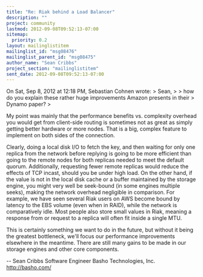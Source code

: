 ```yaml
---
title: "Re: Riak behind a Load Balancer"
description: ""
project: community
lastmod: 2012-09-08T09:52:13-07:00
sitemap:
  priority: 0.2
layout: mailinglistitem
mailinglist_id: "msg08476"
mailinglist_parent_id: "msg08475"
author_name: "Sean Cribbs"
project_section: "mailinglistitem"
sent_date: 2012-09-08T09:52:13-07:00
---
```



On Sat, Sep 8, 2012 at 12:18 PM, Sebastian Cohnen
 wrote:
&gt; Sean,
&gt;
&gt; how do you explain these rather huge improvements Amazon presents in their 
&gt; Dynamo paper?
&gt;

My point was mainly that the performance benefits vs. complexity
overhead you would get from client-side routing is sometimes not as
great as simply getting better hardware or more nodes. That is a big,
complex feature to implement on both sides of the connection.

Clearly, doing a local disk I/O to fetch the key, and then waiting for
only one replica from the network before replying is going to be more
efficient than going to the remote nodes for both replicas needed to
meet the default quorum. Additionally, requesting fewer remote
replicas would reduce the effects of TCP incast, should you be under
high load. On the other hand, if the value is not in the local disk
cache or a buffer maintained by the storage engine, you might very
well be seek-bound (in some engines multiple seeks), making the
network overhead negligible in comparison. For example, we have seen
several Riak users on AWS become bound by latency to the EBS volume
(even when in RAID), while the network is comparatively idle. Most
people also store small values in Riak, meaning a response from or
request to a replica will often fit inside a single MTU.

This is certainly something we want to do in the future, but without
it being the greatest bottleneck, we'll focus our performance
improvements elsewhere in the meantime. There are still many gains to
be made in our storage engines and other core components.

-- 
Sean Cribbs 
Software Engineer
Basho Technologies, Inc.
http://basho.com/

